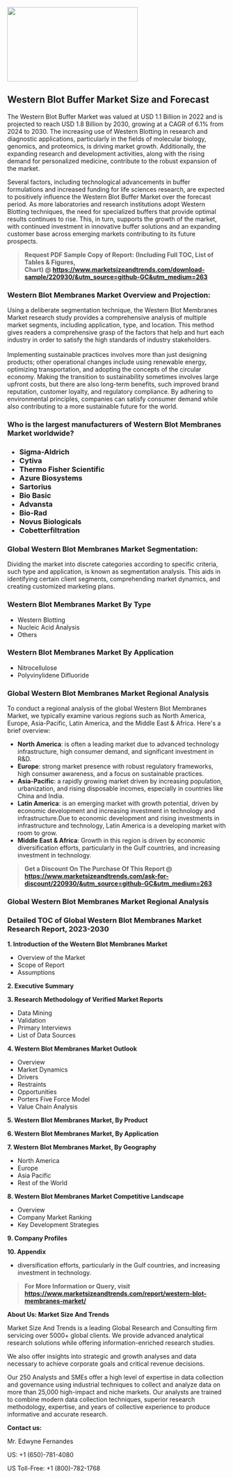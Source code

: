 <p><img class="alignnone size-medium wp-image-20088" src="https://ffe5etoiles.com/wp-content/uploads/2024/12/MST1-300x171.png" alt="" width="300" height="171" /></p><h2>Western Blot Buffer Market Size and Forecast</h2><p>The Western Blot Buffer Market was valued at USD 1.1 Billion in 2022 and is projected to reach USD 1.8 Billion by 2030, growing at a CAGR of 6.1% from 2024 to 2030. The increasing use of Western Blotting in research and diagnostic applications, particularly in the fields of molecular biology, genomics, and proteomics, is driving market growth. Additionally, the expanding research and development activities, along with the rising demand for personalized medicine, contribute to the robust expansion of the market.</p><p>Several factors, including technological advancements in buffer formulations and increased funding for life sciences research, are expected to positively influence the Western Blot Buffer Market over the forecast period. As more laboratories and research institutions adopt Western Blotting techniques, the need for specialized buffers that provide optimal results continues to rise. This, in turn, supports the growth of the market, with continued investment in innovative buffer solutions and an expanding customer base across emerging markets contributing to its future prospects.</p></p><blockquote id="" class=""><strong>Request PDF Sample Copy of Report: (Including Full TOC, List of Tables &amp; Figures, Chart)&nbsp;@&nbsp;<strong><a href="https://www.marketsizeandtrends.com/download-sample/220930/&utm_source=github-GC&utm_medium=263" target="_blank">https://www.marketsizeandtrends.com/download-sample/220930/&utm_source=github-GC&utm_medium=263</a></strong></strong></blockquote><h3 id="" class="">Western Blot Membranes Market&nbsp;Overview and Projection:</h3><p id="" class="">Using a deliberate segmentation technique, the Western Blot Membranes Market research study provides a comprehensive analysis of multiple market segments, including application, type, and location. This method gives readers a comprehensive grasp of the factors that help and hurt each industry in order to satisfy the high standards of industry stakeholders. <br /> <br />Implementing sustainable practices involves more than just designing products; other operational changes include using renewable energy, optimizing transportation, and adopting the concepts of the circular economy. Making the transition to sustainability sometimes involves large upfront costs, but there are also long-term benefits, such improved brand reputation, customer loyalty, and regulatory compliance. By adhering to environmental principles, companies can satisfy consumer demand while also contributing to a more sustainable future for the world.</p><h3 id="" class="">Who is the largest manufacturers of&nbsp;Western Blot Membranes Market worldwide?</h3><h3 class=""><p><ul><li>Sigma-Aldrich </li><li> Cytiva </li><li> Thermo Fisher Scientific </li><li> Azure Biosystems </li><li> Sartorius </li><li> Bio Basic </li><li> Advansta </li><li> Bio-Rad </li><li> Novus Biologicals </li><li> Cobetterfiltration</li></ul></p></h3><h3 id="" class="">Global&nbsp;Western Blot Membranes Market Segmentation:</h3><p id="" class="">Dividing the market into discrete categories according to specific criteria, such type and application, is known as segmentation analysis. This aids in identifying certain client segments, comprehending market dynamics, and creating customized marketing plans.</p><h3 id="" class="">Western Blot Membranes Market&nbsp;By Type</h3><p><p><ul><li>Western Blotting</li><li> Nucleic Acid Analysis</li><li> Others</p></li></ul></p></p><h3 id="" class="">Western Blot Membranes Market&nbsp;By Application</h3><p class=""><p><ul><li>Nitrocellulose</li><li> Polyvinylidene Difluoride</li></ul></p></p><h3 id="" class="">Global Western Blot Membranes Market Regional Analysis</h3><p id="" class="">To conduct a regional analysis of the global Western Blot Membranes Market, we typically examine various regions such as North America, Europe, Asia-Pacific, Latin America, and the Middle East &amp; Africa. Here's a brief overview:</p><ul><li><strong>North America</strong>: is often a leading market due to advanced technology infrastructure, high consumer demand, and significant investment in R&amp;D.</li><li><strong>Europe</strong>: strong market presence with robust regulatory frameworks, high consumer awareness, and a focus on sustainable practices.</li><li><strong>Asia-Pacific</strong>: a rapidly growing market driven by increasing population, urbanization, and rising disposable incomes, especially in countries like China and India.</li><li><strong>Latin America</strong>: is an emerging market with growth potential, driven by economic development and increasing investment in technology and infrastructure.Due to economic development and rising investments in infrastructure and technology, Latin America is a developing market with room to grow.</li><li><strong>Middle East &amp; Africa</strong>: Growth in this region is driven by economic diversification efforts, particularly in the Gulf countries, and increasing investment in technology.</li></ul><blockquote id="" class=""><strong>Get a Discount On The Purchase Of This Report @ <strong><a href="https://www.marketsizeandtrends.com/ask-for-discount/220930/&utm_source=github-GC&utm_medium=263" target="_blank">https://www.marketsizeandtrends.com/ask-for-discount/220930/&utm_source=github-GC&utm_medium=263</a></strong></strong></blockquote><h3 id="" class="">Global Western Blot Membranes Market Regional Analysis</h3><h3 id="" class="">Detailed TOC of Global Western Blot Membranes Market Research Report, 2023-2030</h3><p id="" class=""><strong>1. Introduction of the Western Blot Membranes Market</strong></p><ul><li>Overview of the Market</li><li>Scope of Report</li><li>Assumptions</li></ul><p id="" class=""><strong>2. Executive Summary</strong></p><p id="" class=""><strong>3. Research Methodology of Verified Market Reports</strong></p><ul><li>Data Mining</li><li>Validation</li><li>Primary Interviews</li><li>List of Data Sources</li></ul><p id="" class=""><strong>4. Western Blot Membranes Market Outlook</strong></p><ul><li>Overview</li><li>Market Dynamics</li><li>Drivers</li><li>Restraints</li><li>Opportunities</li><li>Porters Five Force Model</li><li>Value Chain Analysis</li></ul><p id="" class=""><strong>5. Western Blot Membranes Market, By Product</strong></p><p id="" class=""><strong>6. Western Blot Membranes Market, By Application</strong></p><p id="" class=""><strong>7. Western Blot Membranes Market, By Geography</strong></p><ul><li>North America</li><li>Europe</li><li>Asia Pacific</li><li>Rest of the World</li></ul><p id="" class=""><strong>8. Western Blot Membranes Market Competitive Landscape</strong></p><ul><li>Overview</li><li>Company Market Ranking</li><li>Key Development Strategies</li></ul><p id="" class=""><strong>9. Company Profiles</strong></p><p id="" class=""><strong>10. Appendix</strong></p><ul><li>diversification efforts, particularly in the Gulf countries, and increasing investment in technology.</li></ul><blockquote id="" class=""><strong>For More Information or Query, visit <strong><strong><a href="https://www.marketsizeandtrends.com/report/western-blot-membranes-market/" target="_blank">https://www.marketsizeandtrends.com/report/western-blot-membranes-market/</a></strong></strong></strong></blockquote><p id="" class=""><strong>About Us: Market Size And Trends</strong></p><p id="" class="">Market Size And Trends is a leading Global Research and Consulting firm servicing over 5000+ global clients. We provide advanced analytical research solutions while offering information-enriched research studies.</p><p id="" class="">We also offer insights into strategic and growth analyses and data necessary to achieve corporate goals and critical revenue decisions.</p><p id="" class="">Our 250 Analysts and SMEs offer a high level of expertise in data collection and governance using industrial techniques to collect and analyze data on more than 25,000 high-impact and niche markets. Our analysts are trained to combine modern data collection techniques, superior research methodology, expertise, and years of collective experience to produce informative and accurate research.</p><p id="" class=""><strong>Contact us:</strong></p><p id="" class="">Mr. Edwyne Fernandes</p><p id="" class="">US: +1 (650)-781-4080</p><p id="" class="">US Toll-Free: +1 (800)-782-1768</p>
